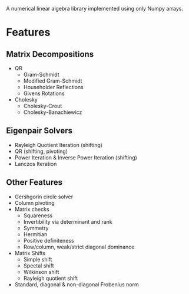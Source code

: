 A numerical linear algebra library implemented using only Numpy arrays.

# Features

## Matrix Decompositions
* QR
    * Gram-Schmidt
    * Modified Gram-Schmidt
    * Householder Reflections
    * Givens Rotations
* Cholesky
    * Cholesky-Crout
    * Cholesky-Banachiewicz

## Eigenpair Solvers
* Rayleigh Quotient Iteration (shifting)
* QR (shifting, pivoting)
* Power Iteration & Inverse Power Iteration (shifting)
* Lanczos Iteration

## Other Features
* Gershgorin circle solver
* Column pivoting
* Matrix checks
    * Squareness
    * Invertibility via determinant and rank
    * Symmetry
    * Hermitian
    * Positive definiteness
    * Row/column, weak/strict diagonal dominance
* Matrix Shifts
    * Simple shift
    * Spectal shift
    * Wilkinson shift
    * Rayleigh quotient shift
* Standard, diagonal & non-diagonal Frobenius norm

